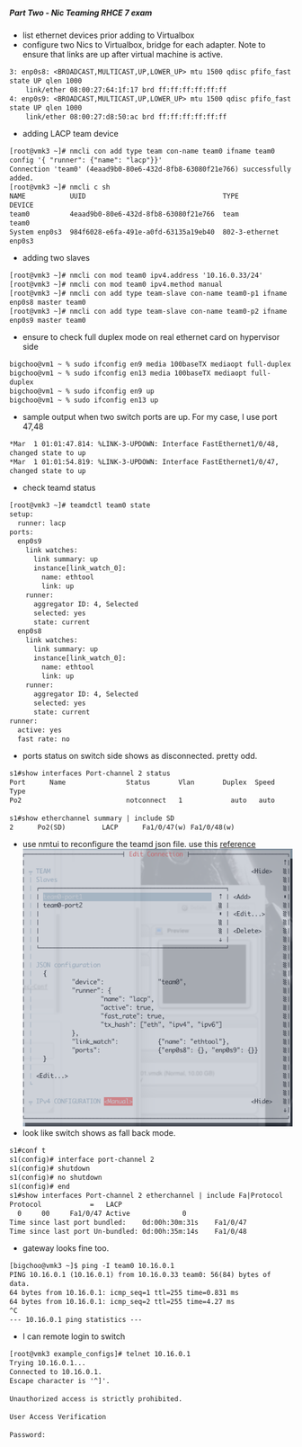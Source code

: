 ##### Part Two - Nic Teaming RHCE 7 exam
* list ethernet devices prior adding to Virtualbox
* configure two Nics to Virtualbox, bridge for each adapter. Note to ensure that links are up after virtual machine is active.
```
3: enp0s8: <BROADCAST,MULTICAST,UP,LOWER_UP> mtu 1500 qdisc pfifo_fast state UP qlen 1000
    link/ether 08:00:27:64:1f:17 brd ff:ff:ff:ff:ff:ff
4: enp0s9: <BROADCAST,MULTICAST,UP,LOWER_UP> mtu 1500 qdisc pfifo_fast state UP qlen 1000
    link/ether 08:00:27:d8:50:ac brd ff:ff:ff:ff:ff:ff
```
* adding LACP team device
```
[root@vmk3 ~]# nmcli con add type team con-name team0 ifname team0 config '{ "runner": {"name": "lacp"}}'
Connection 'team0' (4eaad9b0-80e6-432d-8fb8-63080f21e766) successfully added.
[root@vmk3 ~]# nmcli c sh
NAME           UUID                                  TYPE            DEVICE
team0          4eaad9b0-80e6-432d-8fb8-63080f21e766  team            team0
System enp0s3  984f6028-e6fa-491e-a0fd-63135a19eb40  802-3-ethernet  enp0s3
```
* adding two slaves
```
[root@vmk3 ~]# nmcli con mod team0 ipv4.address '10.16.0.33/24'
[root@vmk3 ~]# nmcli con mod team0 ipv4.method manual
[root@vmk3 ~]# nmcli con add type team-slave con-name team0-p1 ifname enp0s8 master team0
[root@vmk3 ~]# nmcli con add type team-slave con-name team0-p2 ifname enp0s9 master team0
```
* ensure to check full duplex mode on real ethernet card on hypervisor side
```
bigchoo@vm1 ~ % sudo ifconfig en9 media 100baseTX mediaopt full-duplex
bigchoo@vm1 ~ % sudo ifconfig en13 media 100baseTX mediaopt full-duplex
bigchoo@vm1 ~ % sudo ifconfig en9 up
bigchoo@vm1 ~ % sudo ifconfig en13 up
```
* sample output when two switch ports are up. For my case, I use port 47,48
```
*Mar  1 01:01:47.814: %LINK-3-UPDOWN: Interface FastEthernet1/0/48, changed state to up
*Mar  1 01:01:54.819: %LINK-3-UPDOWN: Interface FastEthernet1/0/47, changed state to up
```
* check teamd status
```
[root@vmk3 ~]# teamdctl team0 state
setup:
  runner: lacp
ports:
  enp0s9
    link watches:
      link summary: up
      instance[link_watch_0]:
        name: ethtool
        link: up
    runner:
      aggregator ID: 4, Selected
      selected: yes
      state: current
  enp0s8
    link watches:
      link summary: up
      instance[link_watch_0]:
        name: ethtool
        link: up
    runner:
      aggregator ID: 4, Selected
      selected: yes
      state: current
runner:
  active: yes
  fast rate: no
```
* ports status on switch side shows as disconnected. pretty odd.
```
s1#show interfaces Port-channel 2 status
Port      Name               Status       Vlan       Duplex  Speed Type
Po2                          notconnect   1            auto   auto

s1#show etherchannel summary | include SD
2      Po2(SD)         LACP      Fa1/0/47(w) Fa1/0/48(w)
```
* use nmtui to reconfigure the teamd json file. use this [reference](https://access.redhat.com/documentation/en-US/Red_Hat_Enterprise_Linux/7/html/Networking_Guide/sec-Configure_a_Network_Team_Using-the_Command_Line.html)
![nmtui-team0](https://github.com/boonchu/opslab/blob/master/daily_linux/nmtui-team0.png)
* look like switch shows as fall back mode.
```
s1#conf t
s1(config)# interface port-channel 2
s1(config)# shutdown
s1(config)# no shutdown
s1(config)# end
s1#show interfaces Port-channel 2 etherchannel | include Fa|Protocol
Protocol            =   LACP
  0     00     Fa1/0/47 Active             0
Time since last port bundled:    0d:00h:30m:31s    Fa1/0/47
Time since last port Un-bundled: 0d:00h:35m:14s    Fa1/0/48
```
* gateway looks fine too.
```
[bigchoo@vmk3 ~]$ ping -I team0 10.16.0.1
PING 10.16.0.1 (10.16.0.1) from 10.16.0.33 team0: 56(84) bytes of data.
64 bytes from 10.16.0.1: icmp_seq=1 ttl=255 time=0.831 ms
64 bytes from 10.16.0.1: icmp_seq=2 ttl=255 time=4.27 ms
^C
--- 10.16.0.1 ping statistics ---
```
* I can remote login to switch
```
[root@vmk3 example_configs]# telnet 10.16.0.1
Trying 10.16.0.1...
Connected to 10.16.0.1.
Escape character is '^]'.

Unauthorized access is strictly prohibited.

User Access Verification

Password:
```
